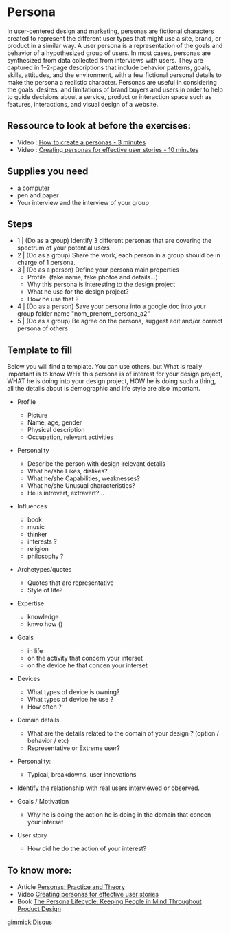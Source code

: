 # Persona

In user-centered design and marketing, personas are fictional characters created to represent the different user types that might use a site, brand, or product in a similar way.
A user persona is a representation of the goals and behavior of a hypothesized group of users. In most cases, personas are synthesized from data collected from interviews with users. They are captured in 1–2-page descriptions that include behavior patterns, goals, skills, attitudes, and the environment, with a few fictional personal details to make the persona a realistic character. 
Personas are useful in considering the goals, desires, and limitations of brand buyers and users in order to help to guide decisions about a service, product or interaction space such as features, interactions, and visual design of a website.



## Ressource to look at before the exercises: 
* Video : [How to create a personas - 3 minutes ](https://www.youtube.com/watch?v=B23iWg0koi8)
* Video : [Creating personas for effective user stories - 10 minutes](https://www.youtube.com/watch?v=tCAeHfvsjoM)


## Supplies you need
* a computer 
* pen and paper 
* Your interview and the interview of your group  


## Steps
* 1 | (Do as a group) Identify 3 different personas that are covering the spectrum of your potential users
* 2 | (Do as a group) Share the work, each person in a group should be in charge of 1 persona. 
* 3 | (Do as a person) Define your persona main properties 
	* Profile  (fake name, fake photos and details...)
	* Why this persona is interesting to the design project
	* What he use for the design project?
	* How he use that ?
* 4 | (Do as a person) Save your persona into a google doc into your group folder name "nom_prenom_persona_a2"
* 5 | (Do as a group) Be agree on the persona, suggest edit and/or correct persona of others 


## Template to fill 

Below you will find a template. You can use others, but What is really important is to know WHY this persona is of interest for your design project, WHAT he is doing into your design project, HOW he is doing such a thing, all the details about is demographic and life style are also important. 


* Profile 
	* Picture
	* Name, age, gender
	* Physical description
	* Occupation, relevant activities

* Personality 
	* Describe the person with design-relevant details
	* What he/she Likes, dislikes?
	* What he/she Capabilities, weaknesses?
	* What he/she Unusual characteristics?
	* He is introvert, extravert?... 

* Influences 
	* book 
	* music 
	* thinker 
	* interests ? 
	* religion 
	* philosophy ? 

* Archetypes/quotes 
	* Quotes that are representative
	* Style of life? 

* Expertise 
	* knowledge 
	* knwo how ()

* Goals 
	* in life
	* on the activity that concern your interset 
	* on the device he that concen your interset

* Devices 
	* What types of device is owning?
	* What types of device he use ?
	* How often ?

* Domain details
	* What are the details related to the domain of your design ? (option / behavior / etc)
	* Representative or Extreme user?

* Personality: 
	* Typical, breakdowns, user innovations

* Identify the relationship with real users interviewed or observed.

* Goals / Motivation 
	* Why he is doing the action he is doing in the domain that concen your interset

* User story 
	* How did he do the action of your interest?



## To know more: 

* Article [Personas: Practice and Theory](http://ued.taobao.org/blog/wp-content/uploads/2006/10/Personas%20practice%20and%20theory.pdf)
* Video [Creating personas for effective user stories](https://www.youtube.com/watch?v=tCAeHfvsjoM)
* Book [The Persona Lifecycle: Keeping People in Mind Throughout Product Design](http://www.amazon.com/Persona-Lifecycle-Throughout-Interactive-Technologies/dp/0125662513)

[gimmick:Disqus](cybunk)
